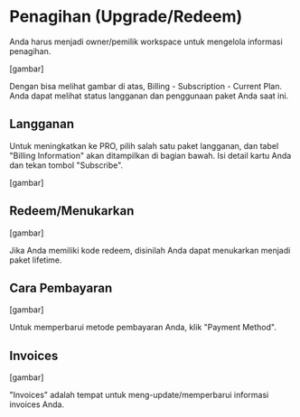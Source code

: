 # Penagihan (Upgrade/Redeem)

Anda harus menjadi owner/pemilik workspace untuk mengelola informasi penagihan.

[gambar]

Dengan bisa melihat gambar di atas, Billing - Subscription - Current Plan. Anda dapat melihat status langganan dan penggunaan paket Anda saat ini.

## Langganan

Untuk meningkatkan ke PRO, pilih salah satu paket langganan, dan tabel "Billing Information" akan ditampilkan di bagian bawah. Isi detail kartu Anda dan tekan tombol "Subscribe". 

[gambar]

## Redeem/Menukarkan

[gambar]

Jika Anda memiliki kode redeem, disinilah Anda dapat menukarkan menjadi paket lifetime.

## Cara Pembayaran

[gambar]

Untuk memperbarui metode pembayaran Anda, klik "Payment Method".

## Invoices

[gambar]

"Invoices" adalah tempat untuk meng-update/memperbarui informasi invoices Anda.
